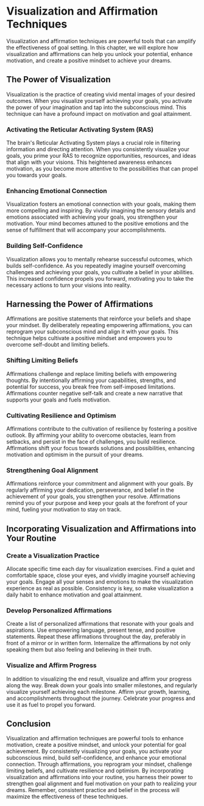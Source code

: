# Visualization and Affirmation Techniques

Visualization and affirmation techniques are powerful tools that can amplify the effectiveness of goal setting. In this chapter, we will explore how visualization and affirmations can help you unlock your potential, enhance motivation, and create a positive mindset to achieve your dreams.

## The Power of Visualization

Visualization is the practice of creating vivid mental images of your desired outcomes. When you visualize yourself achieving your goals, you activate the power of your imagination and tap into the subconscious mind. This technique can have a profound impact on motivation and goal attainment.

### Activating the Reticular Activating System (RAS)

The brain's Reticular Activating System plays a crucial role in filtering information and directing attention. When you consistently visualize your goals, you prime your RAS to recognize opportunities, resources, and ideas that align with your visions. This heightened awareness enhances motivation, as you become more attentive to the possibilities that can propel you towards your goals.

### Enhancing Emotional Connection

Visualization fosters an emotional connection with your goals, making them more compelling and inspiring. By vividly imagining the sensory details and emotions associated with achieving your goals, you strengthen your motivation. Your mind becomes attuned to the positive emotions and the sense of fulfillment that will accompany your accomplishments.

### Building Self-Confidence

Visualization allows you to mentally rehearse successful outcomes, which builds self-confidence. As you repeatedly imagine yourself overcoming challenges and achieving your goals, you cultivate a belief in your abilities. This increased confidence propels you forward, motivating you to take the necessary actions to turn your visions into reality.

## Harnessing the Power of Affirmations

Affirmations are positive statements that reinforce your beliefs and shape your mindset. By deliberately repeating empowering affirmations, you can reprogram your subconscious mind and align it with your goals. This technique helps cultivate a positive mindset and empowers you to overcome self-doubt and limiting beliefs.

### Shifting Limiting Beliefs

Affirmations challenge and replace limiting beliefs with empowering thoughts. By intentionally affirming your capabilities, strengths, and potential for success, you break free from self-imposed limitations. Affirmations counter negative self-talk and create a new narrative that supports your goals and fuels motivation.

### Cultivating Resilience and Optimism

Affirmations contribute to the cultivation of resilience by fostering a positive outlook. By affirming your ability to overcome obstacles, learn from setbacks, and persist in the face of challenges, you build resilience. Affirmations shift your focus towards solutions and possibilities, enhancing motivation and optimism in the pursuit of your dreams.

### Strengthening Goal Alignment

Affirmations reinforce your commitment and alignment with your goals. By regularly affirming your dedication, perseverance, and belief in the achievement of your goals, you strengthen your resolve. Affirmations remind you of your purpose and keep your goals at the forefront of your mind, fueling your motivation to stay on track.

## Incorporating Visualization and Affirmations into Your Routine

### Create a Visualization Practice

Allocate specific time each day for visualization exercises. Find a quiet and comfortable space, close your eyes, and vividly imagine yourself achieving your goals. Engage all your senses and emotions to make the visualization experience as real as possible. Consistency is key, so make visualization a daily habit to enhance motivation and goal attainment.

### Develop Personalized Affirmations

Create a list of personalized affirmations that resonate with your goals and aspirations. Use empowering language, present tense, and positive statements. Repeat these affirmations throughout the day, preferably in front of a mirror or in written form. Internalize the affirmations by not only speaking them but also feeling and believing in their truth.

### Visualize and Affirm Progress

In addition to visualizing the end result, visualize and affirm your progress along the way. Break down your goals into smaller milestones, and regularly visualize yourself achieving each milestone. Affirm your growth, learning, and accomplishments throughout the journey. Celebrate your progress and use it as fuel to propel you forward.

## Conclusion

Visualization and affirmation techniques are powerful tools to enhance motivation, create a positive mindset, and unlock your potential for goal achievement. By consistently visualizing your goals, you activate your subconscious mind, build self-confidence, and enhance your emotional connection. Through affirmations, you reprogram your mindset, challenge limiting beliefs, and cultivate resilience and optimism. By incorporating visualization and affirmations into your routine, you harness their power to strengthen goal alignment and fuel motivation on your path to realizing your dreams. Remember, consistent practice and belief in the process will maximize the effectiveness of these techniques.
